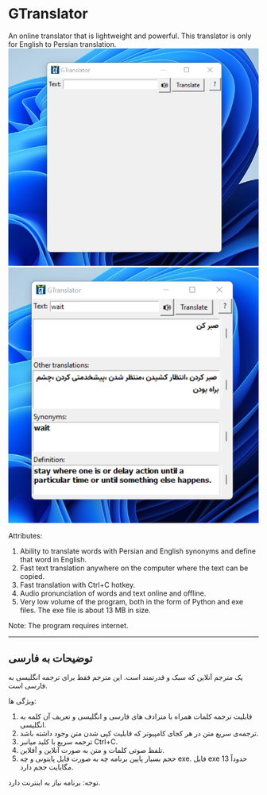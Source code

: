 # GTranslator
An online translator that is lightweight and powerful. This translator is only for English to Persian translation.
![image from GTranslator user interface](https://github.com/PAIREN1383/GTranslator/blob/main/GTranslator_img.png)
![image from GTranslator user interface](https://github.com/PAIREN1383/GTranslator/blob/main/GTranslator_img2.png)

Attributes:
 1.  Ability to translate words with Persian and English synonyms and define that word in English.
 2.  Fast text translation anywhere on the computer where the text can be copied.
 3.  Fast translation with Ctrl+C hotkey.
 4.  Audio pronunciation of words and text online and offline.
 5.  Very low volume of the program, both in the form of Python and exe files.  The exe file is about 13 MB in size.


Note: The program requires internet.

----------------------
## توضیحات به فارسی

یک مترجم آنلاین که سبک و قدرتمند است.  این مترجم فقط برای ترجمه انگلیسی به فارسی است.


ویژگی ها:
1. قابلیت ترجمه کلمات همراه با مترادف های فارسی و انگلیسی و تعریف آن کلمه به انگلیسی.
2. ترجمه‌ی سریع متن در هر کجای کامپیوتر که قابلیت کپی شدن متن وجود داشته باشد.
3. ترجمه سریع با کلید میانبر Ctrl+C.
4. تلفظ صوتی کلمات و متن به صورت آنلاین و آفلاین.
6. حجم بسیار پایین برنامه چه به صورت فایل پایتونی و چه exe. فایل exe حدوداً 13 مگابایت حجم دارد.


توجه: برنامه نیاز به اینترنت دارد.
